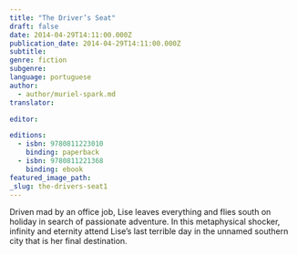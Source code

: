 ```yaml
---
title: "The Driver’s Seat"
draft: false
date: 2014-04-29T14:11:00.000Z
publication_date: 2014-04-29T14:11:00.000Z
subtitle:
genre: fiction
subgenre:
language: portuguese
author:
  - author/muriel-spark.md
translator:

editor:

editions:
  - isbn: 9780811223010
    binding: paperback
  - isbn: 9780811221368
    binding: ebook
featured_image_path:
_slug: the-drivers-seat1
---
```


Driven mad by an office job, Lise leaves everything and flies south on holiday in search of passionate adventure. In this metaphysical shocker, infinity and eternity attend Lise’s last terrible day in the unnamed southern city that is her final destination.

